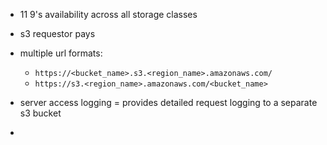 - 11 9's availability across all storage classes
- s3 requestor pays 
- multiple url formats:
  - ```https://<bucket_name>.s3.<region_name>.amazonaws.com/```
  - ```https://s3.<region_name>.amazonaws.com/<bucket_name>```

- server access logging = provides detailed request logging to a separate s3 bucket
- 